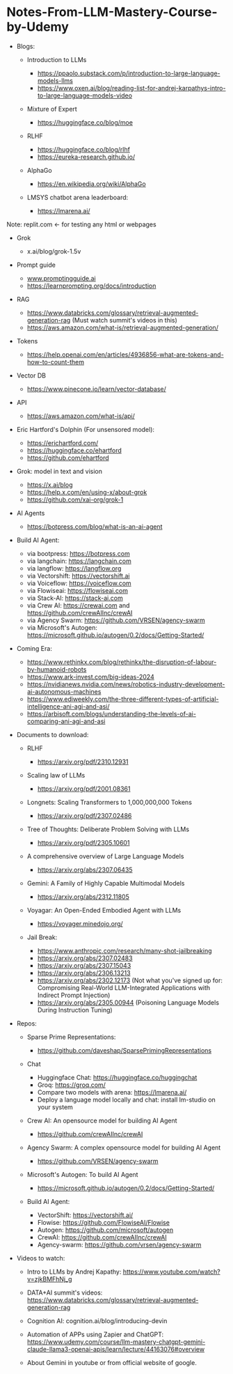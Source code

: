 # Notes-From-LLM-Mastery-Course-by-Udemy

* Blogs: 

  *  Introduction to LLMs
      * https://ppaolo.substack.com/p/introduction-to-large-language-models-llms
      * https://www.oxen.ai/blog/reading-list-for-andrej-karpathys-intro-to-large-language-models-video

  *  Mixture of Expert
      * https://huggingface.co/blog/moe

  *  RLHF
      * https://huggingface.co/blog/rlhf
      * https://eureka-research.github.io/

  *  AlphaGo
      * https://en.wikipedia.org/wiki/AlphaGo

  *  LMSYS chatbot arena leaderboard:    
      * https://lmarena.ai/

Note: replit.com  <- for testing any html or webpages

  *  Grok
      * x.ai/blog/grok-1.5v

  *  Prompt guide
      * www.promptingguide.ai
      * https://learnprompting.org/docs/introduction

  *  RAG
      * https://www.databricks.com/glossary/retrieval-augmented-generation-rag (Must watch summit's videos in this)
      * https://aws.amazon.com/what-is/retrieval-augmented-generation/

  *  Tokens
      * https://help.openai.com/en/articles/4936856-what-are-tokens-and-how-to-count-them

  *  Vector DB
      * https://www.pinecone.io/learn/vector-database/

  *  API
      * https://aws.amazon.com/what-is/api/

  *  Eric Hartford's Dolphin (For unsensored model):
      * https://erichartford.com/
      * https://huggingface.co/ehartford
      * https://github.com/ehartford

  *  Grok: model in text and vision
      * https://x.ai/blog
      * https://help.x.com/en/using-x/about-grok
      * https://github.com/xai-org/grok-1

  *  AI Agents
      * https://botpress.com/blog/what-is-an-ai-agent
  *  Build AI Agent:
      * via bootpress: https://botpress.com
      * via langchain: https://langchain.com
      * via langflow: https://langflow.org
      * via Vectorshift: https://vectorshift.ai
      * via Voiceflow: https://voiceflow.com
      * via Flowiseai: https://flowiseai.com
      * via Stack-AI: https://stack-ai.com
      * via Crew AI: https://crewai.com and https://github.com/crewAIInc/crewAI
      * via Agency Swarm: https://github.com/VRSEN/agency-swarm
      * via Microsoft's Autogen: https://microsoft.github.io/autogen/0.2/docs/Getting-Started/ 

  *  Coming Era:
      * https://www.rethinkx.com/blog/rethinkx/the-disruption-of-labour-by-humanoid-robots
      * https://www.ark-invest.com/big-ideas-2024
      * https://nvidianews.nvidia.com/news/robotics-industry-development-ai-autonomous-machines
      * https://www.ediweekly.com/the-three-different-types-of-artificial-intelligence-ani-agi-and-asi/
      * https://arbisoft.com/blogs/understanding-the-levels-of-ai-comparing-ani-agi-and-asi

* Documents to download:

  *  RLHF
      * https://arxiv.org/pdf/2310.12931

  *  Scaling law of LLMs
      * https://arxiv.org/pdf/2001.08361

  *  Longnets: Scaling Transformers to 1,000,000,000 Tokens
      * https://arxiv.org/pdf/2307.02486

  *  Tree of Thoughts: Deliberate Problem Solving with LLMs
      * https://arxiv.org/pdf/2305.10601

  *  A comprehensive overview of Large Language Models
      * https://arxiv.org/abs/2307.06435

  *  Gemini: A Family of Highly Capable Multimodal Models
      * https://arxiv.org/abs/2312.11805

  *  Voyagar: An Open-Ended Embodied Agent with LLMs
      * https://voyager.minedojo.org/

  *  Jail Break:
      * https://www.anthropic.com/research/many-shot-jailbreaking
      * https://arxiv.org/abs/2307.02483
      * https://arxiv.org/abs/2307.15043
      * https://arxiv.org/abs/2306.13213
      * https://arxiv.org/abs/2302.12173 (Not what you've signed up for: Compromising Real-World LLM-Integrated Applications with Indirect Prompt Injection)
      * https://arxiv.org/abs/2305.00944 (Poisoning Language Models During Instruction Tuning)


* Repos:

  *  Sparse Prime Representations: 
      * https://github.com/daveshap/SparsePrimingRepresentations

  *  Chat
      * Huggingface Chat: https://huggingface.co/huggingchat
      * Groq: https://groq.com/
      * Compare two models with arena: https://lmarena.ai/
      * Deploy a language model locally and chat: install lm-studio on your system

  *  Crew AI: An opensource model for building AI Agent
      * https://github.com/crewAIInc/crewAI

  *  Agency Swarm: A complex opensource model for building AI Agent
      * https://github.com/VRSEN/agency-swarm

  *  Microsoft's Autogen: To build AI Agent
      * https://microsoft.github.io/autogen/0.2/docs/Getting-Started/

  *  Build AI Agent:
      * VectorShift:  https://vectorshift.ai/
      * Flowise: https://github.com/FlowiseAI/Flowise
      * Autogen: https://github.com/microsoft/autogen
      * CrewAI: https://github.com/crewAIInc/crewAI
      * Agency-swarm: https://github.com/vrsen/agency-swarm


* Videos to watch:

  *  Intro to LLMs by Andrej Kapathy: https://www.youtube.com/watch?v=zjkBMFhNj_g

  *  DATA+AI summit's videos: https://www.databricks.com/glossary/retrieval-augmented-generation-rag

  *  Cognition AI: cognition.ai/blog/introducing-devin

  *  Automation of APPs using Zapier and ChatGPT: https://www.udemy.com/course/llm-mastery-chatgpt-gemini-claude-llama3-openai-apis/learn/lecture/44163076#overview

  *  About Gemini in youtube or from official website of google.
